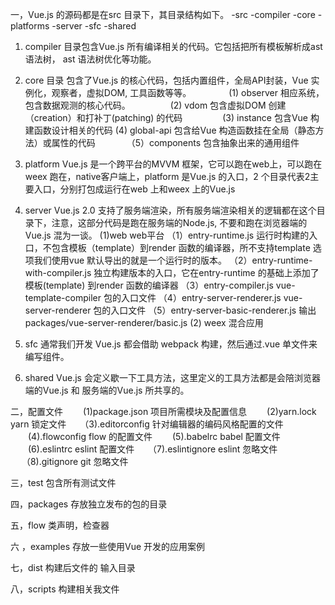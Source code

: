一，Vue.js 的源码都是在src 目录下，其目录结构如下。
-src 
    -compiler
    -core
    -platforms
    -server
    -sfc
    -shared

1. compiler 目录包含Vue.js 所有编译相关的代码。它包括把所有模板解析成ast 语法树， ast 语法树优化等功能。

2. core 目录 包含了Vue.js 的核心代码，包括内置组件，全局API封装，Vue 实例化，观察者，虚拟DOM, 工具函数等等。
 　　　　(1) observer     相应系统，包含数据观测的核心代码。
　　　　 (2) vdom     包含虚拟DOM 创建（creation）和打补丁(patching) 的代码
　　　　 (3) instance  包含Vue 构建函数设计相关的代码
        (4) global-api   包含给Vue 构造函数挂在全局（静态方法）或属性的代码
　　　  （5）components  包含抽象出来的通用组件
3. platform Vue.js 是一个跨平台的MVVM 框架，它可以跑在web上，可以跑在weex 跑在，native客户端上，platform 是Vue.js 的入口，2 个目录代表2主要入口，分别打包成运行在web 上和weex 上的Vue.js

4. server  Vue.js 2.0 支持了服务端渲染，所有服务端渲染相关的逻辑都在这个目录下，注意，这部分代码是跑在服务端的Node.js, 不要和跑在浏览器端的Vue.js 混为一谈。
(1)web    web平台
    （1）entry-runtime.js     运行时构建的入口，不包含模板（template）到render 函数的编译器，所不支持template 选项我们使用vue 默认导出的就是一个运行时的版本。
    （2）entry-runtime-with-compiler.js 独立构建版本的入口，它在entry-runtime 的基础上添加了模板(template) 到render 函数的编译器
    （3）entry-compiler.js     vue-template-compiler 包的入口文件
    （4）entry-server-renderer.js     vue-server-renderer 包的入口文件
    （5）entry-server-basic-renderer.js     输出  packages/vue-server-renderer/basic.js
(2) weex   混合应用

5. sfc  通常我们开发 Vue.js 都会借助 webpack 构建，然后通过.vue 单文件来编写组件。

6. shared  Vue.js 会定义歇一下工具方法，这里定义的工具方法都是会陪浏览器端的Vue.js 和 服务端的Vue.js 所共享的。

二，配置文件
　　(1)package.json   项目所需模块及配置信息
　　(2)yarn.lock   yarn 锁定文件
　 （3).editorconfig   针对编辑器的编码风格配置的文件
　　(4).flowconfig    flow 的配置文件
　　(5).babelrc        babel 配置文件
　　(6).eslintrc        eslint  配置文件
　 （7).eslintignore        eslint  忽略文件
　 （8).gitignore           git 忽略文件

三，test    包含所有测试文件

四，packages   存放独立发布的包的目录

五，flow   类声明，检查器

六 ，examples  存放一些使用Vue 开发的应用案例

七，dist      构建后文件的 输入目录

八，scripts     构建相关我文件